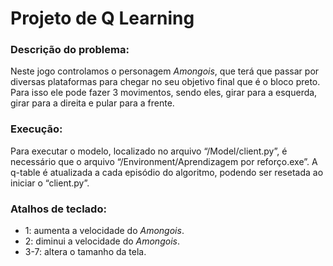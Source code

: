 # **Projeto de Q Learning**

### Descrição do problema:

Neste jogo controlamos o personagem *Amongois*, que terá que passar por diversas plataformas para chegar no seu objetivo final que é o bloco preto. Para isso ele pode fazer 3 movimentos, sendo eles, girar para a esquerda, girar para a direita e pular para a frente.

### Execução:

Para executar o modelo, localizado no arquivo “/Model/client.py”, é necessário que o arquivo “/Environment/Aprendizagem por reforço.exe”. A q-table é atualizada a cada episódio do algoritmo, podendo ser resetada ao iniciar o “client.py”.

### Atalhos de teclado:

* 1: aumenta a velocidade do *Amongois*. 
* 2: diminui a velocidade do *Amongois*. 
* 3-7: altera o tamanho da tela.
